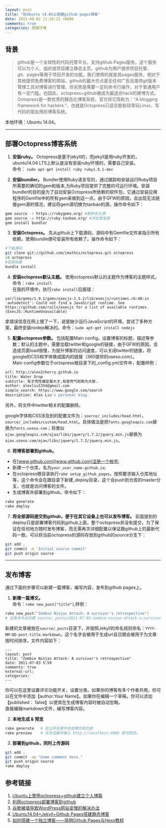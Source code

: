 ```yaml
---  
layout: post
title: "在Ubuntu 14.04上搭建github pages博客"
date: 2015-08-02 11:26:22 +0800
comments: true
categories: 搭建环境
---  
```

## 背景 

> github是一个全球性的代码托管平台，支持github Pages服务。这个服务可以为个人、组织或项目建立静态主页。github为用户提供项目托管、git、pages等用于项目开发的功能。我们使用的就是其pages服务。相对于其他提供免费博客的网站，github的最大优点是无任何广告且提供git版本管理工具对博客进行管理。但劣势是需要一定的命令行操作，对于普通用户有一定门槛。也因此，octopress+github被成为最适合hack的建博方式。Octopress是一款优秀的静态化博客系统，官方将它简称为：“A blogging framework for hackers.”，也就是Octopress只适合那些经常玩Linux、写代码的朋友用的博客系统。  

本地环境：Ubuntu 14.04。  

----------  

## 部署Octopress博客系统   

1. **安装ruby。** Octopress是基于jekyll的，而jekyll是用ruby开发的，ubuntu14.04 LTS上默认是没有安装ruby环境的，需要自己安装。  
命令： `sudo apt-get install ruby ruby1.9.1-dev`  

2. **安装bundler。** Bundler使用Ruby语言写的，通过跟踪和安装运行Ruby项目所需要的确切的gem和版本,为Ruby项目提供了完整的可运行环境。安装bundler的目的是为了自动安装Octopress所依赖的软件包，它通过安装应用程序的Gemfile中的所有gem来做到这一点。由于GFW的原因，会出现无法链接gem源的情况，建议将gem源切换为taobao的源。操作命令如下：

```bash
gem source -r https://rubygems.org/ #删除官方源  
gem source -a http://ruby.taobao.org/ #添加淘宝源  
gem install bundler  
```

3. **安装Octopress。** 先从github上下载源码，源码中有Gemfile文件来指示所有依赖，使用bundle便可安装所有依赖了。操作命令如下：

```bash
#下载源码  
git clone git://github.com/imathis/octopress.git octopress  
cd octopress  
#安装依赖  
bundle install  
```  

4. **安装octopress默认主题。** 使用octopress默认的主题作为博客的主题样式。命令：`rake install`  
在我的环境中，执行`rake install`后报错：  

```
var/lib/gems/1.9.1/gems/execjs-2.5.2/lib/execjs/runtimes.rb:48:in `autodetect': Could not find a JavaScript runtime. See https://github.com/rails/execjs for a list of available runtimes. (ExecJS::RuntimeUnavailable)
```
拿错误信息在网上搜了一下，说是缺少运行JavaScript的环境，尝试了多种方案，最终安装nodejs解决的。命令：`sudo apt-get install nodejs`  

5. **配置octopress参数。** 包括配置Main config，设置博客的标题，描述等参数；默认的主题中，需要加载twitter和google的链接，由于GFW的原因，会造成页面load很慢，为提升博客的访问速度，可以关闭twitter的链接，将google的CSS和字体换成国内的链接（360提供的useso.com）。  
Main config参数位于octopress根目录下的_config.yml文件中，配置样例：  

```bash
url: http://alex2cherry.github.io  
title: Water Drop  
subtitle: 有才而性缓定属大才,有智而气和斯为大智.  
author: alexliu1354@gmail.com  
simple_search: https://www.google.com/search  
description: Alex Liu's personal blog.  
```
另外，将文件中twitter相关的配置删除。  

google字体和CSS涉及到的配置文件为：`source/_includes/head.html`，`source/_includes/custom/head.html`。具体做法是把`fonts.googleapis.com`替换为`fonts.useso.com`；将类似`ajax.googleapis.com/ajax/libs/jquery/1.7.2/jquery.min.js`替换为`ajax.useso.com/ajax/libs/jquery/1.7.2/jquery.min.js`。  

6. **将博客部署到github。**  
- 在[www.github.com](www.github.com)注册一个帐号;  
- 新建一个仓库，名为`your_user_name.github.io`;  
- 在octopress根目录执行`rake setup_github_pages`。按照要求输入仓库地址等，这个命令会在跟目录下新建_deploy目录，这个会push到仓库的master分支，也就是访问博客的文件。  
- 生成博客并部署到github。命令如下：  

```bash
rake generate  
rake deploy  
```

7. **将全部源码提交到github，便于在其它设备上也可以发布博客。** 前面提到的deploy只是部署博客代码到github上面，整个octopress并没有提交，为了保证在任何地方随时发布博客，而无需再次详细配置以保证跟github上的最新代码一致，可以将当前octopress的源码存放到github的source分支下：  

```bash
git add .  
git commit -m 'Initial source commit'  
git push origin source  
```

----------  

## 发布博客   
通过下面的步骤可以新建一篇博客，编写内容，发布到github pages上。  

1. **新建一篇博文。**   
命令：`rake new_post["title"]`,样例：  

```bash
rake new_post["Zombie Ninjas Attack: A survivor's retrospective"]  
# 这条命令会创建 source/_posts/2011-07-03-zombie-ninjas-attack-a-survivors-retrospective.markdown文件  
```  
新建的文章被放在`source/_posts`目录下，并按照Jekyll的命名规则命名：`YYYY-MM-DD-post-title.markdown`。这个名字会被用于生成url且日期会被用于为文章按时间排序。文件内容如下：  

```
---  
layout: post  
title: "Zombie Ninjas Attack: A survivor's retrospective"  
date: 2011-07-03 5:59  
comments: true  
external-url:  
categories:  
---  
```

你可以在这里设置评论功能开关，设置分类。如果你的博客有多个作者共用，你可以在文件中添加【author:Your Name】。如果你在编辑一个草稿，你可以添加【published： false】以使其在生成博客内容时被自动忽略。  
直接编辑markdown文件，编写博客内容。  

2. **本地生成 & 预览**  

```bash
rake generate   # 在公开目录中生成博文和页面  
rake preview    # 在浏览器中输入 http://localhost:4000 即可预览。  
```

3. **部署到github，同时上传源码**  

```bash
git add .  
git commit -am "Some comment here."
git push origin source  
rake deploy  
```

## 参考链接   

 1. [Ubuntu上使用octopress+github建立个人博客](http://fzyz999.github.io/blog/2013/04/10/ubuntushang-shi-yong-octopressjian-li-bo-ke/)  
 2. [利用octopress部署博客到github](http://ju.outofmemory.cn/entry/98762)  
 3. [谷歌被墙导致WordPress网站变慢的解决办法](http://www.chinaz.com/web/2014/0610/354852.shtml)  
 4. [Ubuntu14.04+Jekyll+Github Pages搭建静态博客](http://www.open-open.com/lib/view/open1433493880510.html)  
 5. [如何搭建一个独立博客——简明Github Pages与Hexo教程](http://cnfeat.com/2014/05/10/2014-05-11-how-to-build-a-blog/)  
